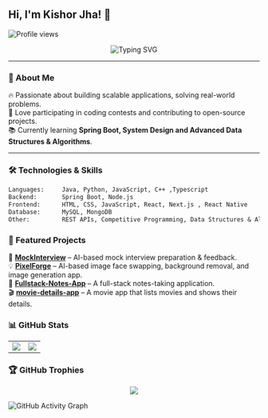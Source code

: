 ## Hi, I'm Kishor Jha! 👋

![Profile views](https://komarev.com/ghpvc/?username=Kishor-work1&label=Profile%20views&color=0e75b6&style=flat)


<p align="center">
  <img src="https://readme-typing-svg.herokuapp.com?font=Fira+Code&pause=1000&color=F72066&center=true&vCenter=true&width=435&lines=Software+Engineer;Competitive+Programmer" alt="Typing SVG" />
</p>

---

### 🚀 About Me

🔥 Passionate about building scalable applications, solving real-world problems.  
🎯 Love participating in coding contests and contributing to open-source projects.  
📚 Currently learning **Spring Boot, System Design and Advanced Data Structures & Algorithms**.

---

### 🛠 Technologies & Skills

```txt
Languages:     Java, Python, JavaScript, C++ ,Typescript 
Backend:       Spring Boot, Node.js  
Frontend:      HTML, CSS, JavaScript, React, Next.js , React Native 
Database:      MySQL, MongoDB  
Other:         REST APIs, Competitive Programming, Data Structures & Algorithms  

```
### 📌 Featured Projects

🚀 [**MockInterview**](https://github.com/Kishor-work1/Mock-Interview) – AI-based mock interview preparation & feedback.  
💡 [**PixelForge**](https://github.com/Kishor-work1/PixelForge) – AI-based image face swapping, background removal, and image generation app.  
📝 [**Fullstack-Notes-App**](https://github.com/Kishor-work1/Fullstack-Notes-App) – A full-stack notes-taking application.  
🎬 [**movie-details-app**](https://github.com/Kishor-work1/movie-details-app) – A movie app that lists movies and shows their details.  



### 📊 GitHub Stats

<table>
  <tr>
    <td>
      <img src="https://github-readme-stats.vercel.app/api?username=Kishor-work1&show_icons=true&theme=radical" />
    </td>
    <td>
      <img src="https://github-readme-stats.vercel.app/api/top-langs/?username=Kishor-work1&layout=compact&theme=radical" />
    </td>
  </tr>
</table>



### 🏆 GitHub Trophies

<p align="center">
  <img src="https://github-profile-trophy.vercel.app/?username=Kishor-work1&theme=radical&no-frame=true&no-bg=true&margin-w=10&margin-h=15" />
</p>

![GitHub Activity Graph](https://github-readme-activity-graph.cyclic.app/graph?username=Kishor-work1&theme=react-dark&hide_border=true)


